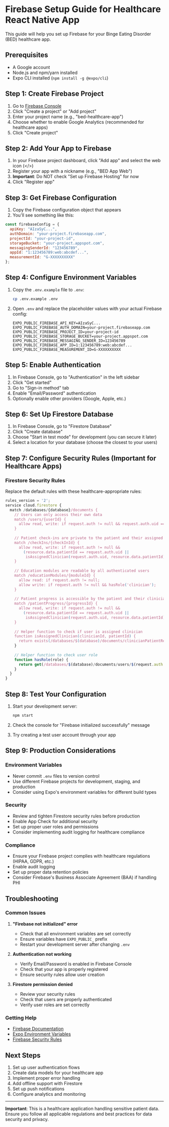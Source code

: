# Firebase Setup Guide for Healthcare React Native App

This guide will help you set up Firebase for your Binge Eating Disorder (BED) healthcare app.

## Prerequisites

- A Google account
- Node.js and npm/yarn installed
- Expo CLI installed (`npm install -g @expo/cli`)

## Step 1: Create Firebase Project

1. Go to [Firebase Console](https://console.firebase.google.com/)
2. Click "Create a project" or "Add project"
3. Enter your project name (e.g., "bed-healthcare-app")
4. Choose whether to enable Google Analytics (recommended for healthcare apps)
5. Click "Create project"

## Step 2: Add Your App to Firebase

1. In your Firebase project dashboard, click "Add app" and select the web icon (</>)
2. Register your app with a nickname (e.g., "BED App Web")
3. **Important**: Do NOT check "Set up Firebase Hosting" for now
4. Click "Register app"

## Step 3: Get Firebase Configuration

1. Copy the Firebase configuration object that appears
2. You'll see something like this:
```javascript
const firebaseConfig = {
  apiKey: "AIzaSyC...",
  authDomain: "your-project.firebaseapp.com",
  projectId: "your-project-id",
  storageBucket: "your-project.appspot.com",
  messagingSenderId: "123456789",
  appId: "1:123456789:web:abcdef...",
  measurementId: "G-XXXXXXXXXX"
};
```

## Step 4: Configure Environment Variables

1. Copy the `.env.example` file to `.env`:
   ```bash
   cp .env.example .env
   ```

2. Open `.env` and replace the placeholder values with your actual Firebase config:
   ```env
   EXPO_PUBLIC_FIREBASE_API_KEY=AIzaSyC...
   EXPO_PUBLIC_FIREBASE_AUTH_DOMAIN=your-project.firebaseapp.com
   EXPO_PUBLIC_FIREBASE_PROJECT_ID=your-project-id
   EXPO_PUBLIC_FIREBASE_STORAGE_BUCKET=your-project.appspot.com
   EXPO_PUBLIC_FIREBASE_MESSAGING_SENDER_ID=123456789
   EXPO_PUBLIC_FIREBASE_APP_ID=1:123456789:web:abcdef...
   EXPO_PUBLIC_FIREBASE_MEASUREMENT_ID=G-XXXXXXXXXX
   ```

## Step 5: Enable Authentication

1. In Firebase Console, go to "Authentication" in the left sidebar
2. Click "Get started"
3. Go to "Sign-in method" tab
4. Enable "Email/Password" authentication
5. Optionally enable other providers (Google, Apple, etc.)

## Step 6: Set Up Firestore Database

1. In Firebase Console, go to "Firestore Database"
2. Click "Create database"
3. Choose "Start in test mode" for development (you can secure it later)
4. Select a location for your database (choose the closest to your users)

## Step 7: Configure Security Rules (Important for Healthcare Apps)

### Firestore Security Rules

Replace the default rules with these healthcare-appropriate rules:

```javascript
rules_version = '2';
service cloud.firestore {
  match /databases/{database}/documents {
    // Users can only access their own data
    match /users/{userId} {
      allow read, write: if request.auth != null && request.auth.uid == userId;
    }
    
    // Patient check-ins are private to the patient and their assigned clinician
    match /checkIns/{checkInId} {
      allow read, write: if request.auth != null && 
        (resource.data.patientId == request.auth.uid || 
         isAssignedClinician(request.auth.uid, resource.data.patientId));
    }
    
    // Education modules are readable by all authenticated users
    match /educationModules/{moduleId} {
      allow read: if request.auth != null;
      allow write: if request.auth != null && hasRole('clinician');
    }
    
    // Patient progress is accessible by the patient and their clinician
    match /patientProgress/{progressId} {
      allow read, write: if request.auth != null && 
        (resource.data.patientId == request.auth.uid || 
         isAssignedClinician(request.auth.uid, resource.data.patientId));
    }
    
    // Helper function to check if user is assigned clinician
    function isAssignedClinician(clinicianId, patientId) {
      return exists(/databases/$(database)/documents/clinicianPatientRelations/$(clinicianId + '_' + patientId));
    }
    
    // Helper function to check user role
    function hasRole(role) {
      return get(/databases/$(database)/documents/users/$(request.auth.uid)).data.role == role;
    }
  }
}
```

## Step 8: Test Your Configuration

1. Start your development server:
   ```bash
   npm start
   ```

2. Check the console for "Firebase initialized successfully" message
3. Try creating a test user account through your app

## Step 9: Production Considerations

### Environment Variables
- Never commit `.env` files to version control
- Use different Firebase projects for development, staging, and production
- Consider using Expo's environment variables for different build types

### Security
- Review and tighten Firestore security rules before production
- Enable App Check for additional security
- Set up proper user roles and permissions
- Consider implementing audit logging for healthcare compliance

### Compliance
- Ensure your Firebase project complies with healthcare regulations (HIPAA, GDPR, etc.)
- Enable audit logging
- Set up proper data retention policies
- Consider Firebase's Business Associate Agreement (BAA) if handling PHI

## Troubleshooting

### Common Issues

1. **"Firebase not initialized" error**
   - Check that all environment variables are set correctly
   - Ensure variables have `EXPO_PUBLIC_` prefix
   - Restart your development server after changing `.env`

2. **Authentication not working**
   - Verify Email/Password is enabled in Firebase Console
   - Check that your app is properly registered
   - Ensure security rules allow user creation

3. **Firestore permission denied**
   - Review your security rules
   - Check that users are properly authenticated
   - Verify user roles are set correctly

### Getting Help

- [Firebase Documentation](https://firebase.google.com/docs)
- [Expo Environment Variables](https://docs.expo.dev/guides/environment-variables/)
- [Firebase Security Rules](https://firebase.google.com/docs/firestore/security/get-started)

## Next Steps

1. Set up user authentication flows
2. Create data models for your healthcare app
3. Implement proper error handling
4. Add offline support with Firestore
5. Set up push notifications
6. Configure analytics and monitoring

---

**Important**: This is a healthcare application handling sensitive patient data. Ensure you follow all applicable regulations and best practices for data security and privacy.